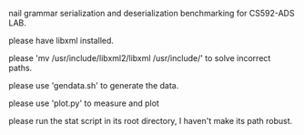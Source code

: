 nail grammar serialization and deserialization benchmarking for CS592-ADS LAB.

please have libxml installed.

please 'mv /usr/include/libxml2/libxml /usr/include/' to solve incorrect paths.

please use 'gendata.sh' to generate the data.

please use 'plot.py' to measure and plot

please run the stat script in its root directory, I haven't make its path robust.
